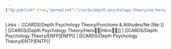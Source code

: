 ```yaml
---
{"dg-publish":true,"permalink":"/cards/depth-psychology-theory/ne-hero/","created":"2023-01-05T15:12:31.354+01:00","updated":"2023-04-23T13:55:38.851+02:00"}
---
```


Links :: [[CARDS/Depth Psychology Theory/Functions & Attitudes/Ne💧\|Ne💧]] | [[CARDS/Depth Psychology Theory/Hero🦸‍♂️\|Hero🦸‍♂️]] | [[CARDS/Depth Psychology Theory/ENFP\|ENFP]] | [[CARDS/Depth Psychology Theory/ENTP\|ENTP]]
